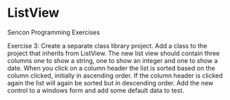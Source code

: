 # ListView

Sencon Programming Exercises

Exercise 3:
Create a separate class library project. Add a class to the project that inherits from ListView. The new list view should contain three columns one to show a string, 
one to show an integer and one to show a date. When you click on a column header the list is sorted based on the column clicked, initially in ascending order. 
If the column header is clicked again the list will again be sorted but in descending order. Add the new control to a windows form and add some default data to test.
